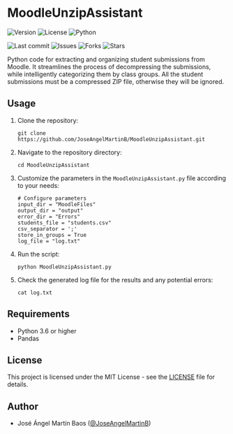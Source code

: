 # MoodleUnzipAssistant

![Version](https://img.shields.io/badge/version-1.0.0-blue)
![License](https://img.shields.io/badge/license-MIT-blue)
![Python](https://img.shields.io/badge/python-3.6%2B-blue)

![Last commit](https://img.shields.io/github/last-commit/JoseAngelMartinB/MoodleUnzipAssistant)
![Issues](https://img.shields.io/github/issues/JoseAngelMartinB/MoodleUnzipAssistant)
![Forks](https://img.shields.io/github/forks/JoseAngelMartinB/MoodleUnzipAssistant?style=social)
![Stars](https://img.shields.io/github/stars/JoseAngelMartinB/MoodleUnzipAssistant?style=social)

Python code for extracting and organizing student submissions from Moodle. It streamlines the process of decompressing the submissions, while intelligently categorizing them by class groups. All the student submissions must be a compressed ZIP file, otherwise they will be ignored.

## Usage

1. Clone the repository:

   ```shell
   git clone https://github.com/JoseAngelMartinB/MoodleUnzipAssistant.git
   ```

2. Navigate to the repository directory:

   ```shell
   cd MoodleUnzipAssistant
   ```

3. Customize the parameters in the `MoodleUnzipAssistant.py` file according to your needs:

    ```shell
    # Configure parameters
    input_dir = "MoodleFiles"
    output_dir = "output"
    error_dir = "Errors"
    students_file = "students.csv"
    csv_separator = ';'
    store_in_groups = True
    log_file = "log.txt"
    ```

4. Run the script:

   ```shell
   python MoodleUnzipAssistant.py
   ```

5. Check the generated log file for the results and any potential errors:

   ```shell
   cat log.txt
   ```


## Requirements

- Python 3.6 or higher
- Pandas


## License

This project is licensed under the MIT License - see the [LICENSE](LICENSE) file for details.


## Author

- José Ángel Martín Baos ([@JoseAngelMartinB](https://github.com/JoseAngelMartinB))
